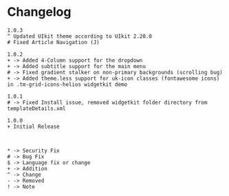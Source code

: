 # Changelog

	1.0.3
	^ Updated UIkit theme according to UIkit 2.20.0
	# Fixed Article Navigation (J)

    1.0.2
    + -> Added 4-Column support for the dropdown
    + -> Added subtitle support for the main menu
    # -> Fixed gradient stalker on non-primary backgrounds (scrolling bug)
    + -> Added theme.less support for uk-icon classes (fontawesome icons) in .tm-grid-icons-helios widgetkit demo

    1.0.1
    # -> Fixed Install issue, removed widgetkit folder directory from templateDetails.xml

    1.0.0
    + Initial Release



    * -> Security Fix
    # -> Bug Fix
    $ -> Language fix or change
    + -> Addition
    ^ -> Change
    - -> Removed
    ! -> Note
